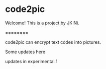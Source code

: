 code2pic
========

Welcome!
This is a project by JK Ni. 

========

code2pic can encrypt text codes into pictures.

Some updates here

updates in experimental 1
